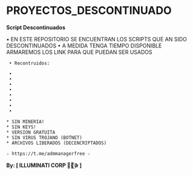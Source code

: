 ﻿# PROYECTOS_DESCONTINUADO

**Script Descontinuados**

 • EN ESTE REPOSITORIO SE ENCUENTRAN LOS SCRIPTS QUE AN SIDO DESCONTINUADOS 
 • A MEDIDA TENGA TIEMPO DISPONIBLE ARMAREMOS LOS LINK PARA QUE PUEDAN SER USADOS

```
 • Recontruidos:

 • 
 • 
 • 
 • 
 • 
 • 
 • 
 • 

```

```
* SIN MINERIA! 
* SIN KEYS! 
* VERSION GRATUITA 
* SIN VIRUS TROJANO (BOTNET) 
* ARCHIVOS LIBERADOS (DECENCRIPTADOS)
```

```
☆ https://t.me/admmanagerfree ☆

```

**By: [ ILLUMINATI CORP ⃘⃤꙰✰ ]**